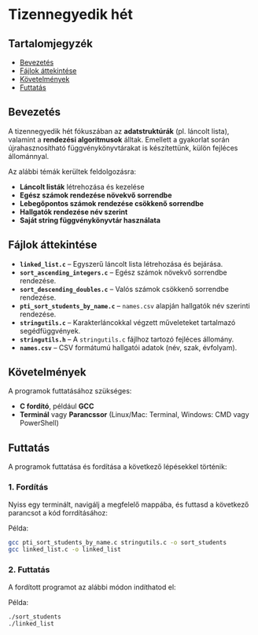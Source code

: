 # Tizennegyedik hét

## Tartalomjegyzék
- [Bevezetés](#bevezetés)
- [Fájlok áttekintése](#fájlok-áttekintése)
- [Követelmények](#követelmények)
- [Futtatás](#futtatás)

## Bevezetés
A tizennegyedik hét fókuszában az **adatstruktúrák** (pl. láncolt lista), valamint a **rendezési algoritmusok** álltak. Emellett a gyakorlat során újrahasznosítható függvénykönyvtárakat is készítettünk, külön fejléces állománnyal.

Az alábbi témák kerültek feldolgozásra:
- **Láncolt listák** létrehozása és kezelése
- **Egész számok rendezése növekvő sorrendbe**
- **Lebegőpontos számok rendezése csökkenő sorrendbe**
- **Hallgatók rendezése név szerint**
- **Saját string függvénykönyvtár használata**

## Fájlok áttekintése

- **`linked_list.c`** – Egyszerű láncolt lista létrehozása és bejárása.
- **`sort_ascending_integers.c`** – Egész számok növekvő sorrendbe rendezése.
- **`sort_descending_doubles.c`** – Valós számok csökkenő sorrendbe rendezése.
- **`pti_sort_students_by_name.c`** – `names.csv` alapján hallgatók név szerinti rendezése.
- **`stringutils.c`** – Karakterláncokkal végzett műveleteket tartalmazó segédfüggvények.
- **`stringutils.h`** – A `stringutils.c` fájlhoz tartozó fejléces állomány.
- **`names.csv`** – CSV formátumú hallgatói adatok (név, szak, évfolyam).

## Követelmények
A programok futtatásához szükséges:
- **C fordító**, például **GCC**
- **Terminál** vagy **Parancssor** (Linux/Mac: Terminal, Windows: CMD vagy PowerShell)

## Futtatás
A programok futtatása és fordítása a következő lépésekkel történik:

### **1. Fordítás**
Nyiss egy terminált, navigálj a megfelelő mappába, és futtasd a következő parancsot a kód forrdításához:

Példa:
```bash
gcc pti_sort_students_by_name.c stringutils.c -o sort_students
gcc linked_list.c -o linked_list
```

### **2. Futtatás**

A fordított programot az alábbi módon indíthatod el:

Példa:
```bash
./sort_students
./linked_list
```
